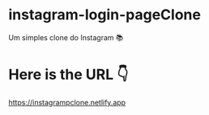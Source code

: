 # instagram-login-pageClone
Um simples clone do Instagram 📚
# Here is the URL 👇
https://instagrampclone.netlify.app
